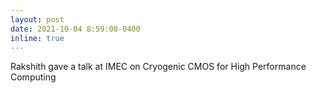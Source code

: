 ```yaml
---
layout: post
date: 2021-10-04 8:59:00-0400
inline: true
---
```


Rakshith gave a talk at IMEC on Cryogenic CMOS for High Performance Computing
